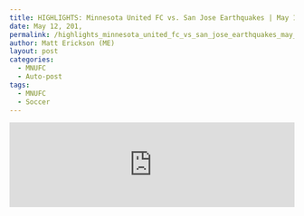 ```yaml
---
title: HIGHLIGHTS: Minnesota United FC vs. San Jose Earthquakes | May 12, 2018,
date: May 12, 201,
permalink: /highlights_minnesota_united_fc_vs_san_jose_earthquakes_may_12_2018 
author: Matt Erickson (ME)
layout: post
categories:
  - MNUFC
  - Auto-post
tags:
  - MNUFC
  - Soccer
---
```

<div class='fluid-width-video-wrapper'><iframe width='100%' height='auto' frameborder='0' allowfullscreen src="https://www.mnufc.com/iframe-video?brightcove_id=5784092647001&brightcove_player_id=default&brightcove_account_id=5534894110001"></iframe></div>
